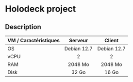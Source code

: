 # Holodeck project
## Description

| VM / Caractéristiques | Serveur | Client |
| :-------------------- | :-----: | :----: |
| OS | Debian 12.7 | Debian 12.7 |
| vCPU | 2 | 2 |
| RAM | 2048 Mo | 2048 Mo |
| Disk | 32 Go | 16 Go |


